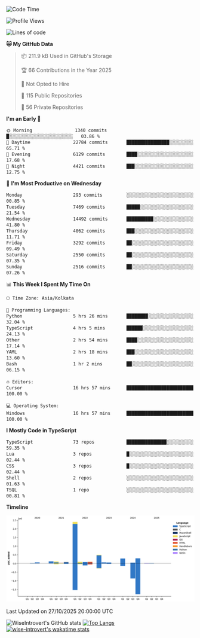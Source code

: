 <!--START_SECTION:waka-->
![Code Time](http://img.shields.io/badge/Code%20Time-4%2C419%20hrs%2039%20mins-blue)

![Profile Views](http://img.shields.io/badge/Profile%20Views-0-blue)

![Lines of code](https://img.shields.io/badge/From%20Hello%20World%20I%27ve%20Written-4.3%20million%20lines%20of%20code-blue)

**🐱 My GitHub Data** 

> 📦 211.9 kB Used in GitHub's Storage 
 > 
> 🏆 66 Contributions in the Year 2025
 > 
> 🚫 Not Opted to Hire
 > 
> 📜 115 Public Repositories 
 > 
> 🔑 56 Private Repositories 
 > 
**I'm an Early 🐤** 

```text
🌞 Morning                1340 commits        █░░░░░░░░░░░░░░░░░░░░░░░░   03.86 % 
🌆 Daytime                22784 commits       ████████████████░░░░░░░░░   65.71 % 
🌃 Evening                6129 commits        ████░░░░░░░░░░░░░░░░░░░░░   17.68 % 
🌙 Night                  4421 commits        ███░░░░░░░░░░░░░░░░░░░░░░   12.75 % 
```
📅 **I'm Most Productive on Wednesday** 

```text
Monday                   293 commits         ░░░░░░░░░░░░░░░░░░░░░░░░░   00.85 % 
Tuesday                  7469 commits        █████░░░░░░░░░░░░░░░░░░░░   21.54 % 
Wednesday                14492 commits       ██████████░░░░░░░░░░░░░░░   41.80 % 
Thursday                 4062 commits        ███░░░░░░░░░░░░░░░░░░░░░░   11.71 % 
Friday                   3292 commits        ██░░░░░░░░░░░░░░░░░░░░░░░   09.49 % 
Saturday                 2550 commits        ██░░░░░░░░░░░░░░░░░░░░░░░   07.35 % 
Sunday                   2516 commits        ██░░░░░░░░░░░░░░░░░░░░░░░   07.26 % 
```


📊 **This Week I Spent My Time On** 

```text
🕑︎ Time Zone: Asia/Kolkata

💬 Programming Languages: 
Python                   5 hrs 26 mins       ████████░░░░░░░░░░░░░░░░░   32.04 % 
TypeScript               4 hrs 5 mins        ██████░░░░░░░░░░░░░░░░░░░   24.13 % 
Other                    2 hrs 54 mins       ████░░░░░░░░░░░░░░░░░░░░░   17.14 % 
YAML                     2 hrs 18 mins       ███░░░░░░░░░░░░░░░░░░░░░░   13.60 % 
Bash                     1 hr 2 mins         ██░░░░░░░░░░░░░░░░░░░░░░░   06.15 % 

🔥 Editors: 
Cursor                   16 hrs 57 mins      █████████████████████████   100.00 % 

💻 Operating System: 
Windows                  16 hrs 57 mins      █████████████████████████   100.00 % 
```

**I Mostly Code in TypeScript** 

```text
TypeScript               73 repos            ███████████████░░░░░░░░░░   59.35 % 
Lua                      3 repos             █░░░░░░░░░░░░░░░░░░░░░░░░   02.44 % 
CSS                      3 repos             █░░░░░░░░░░░░░░░░░░░░░░░░   02.44 % 
Shell                    2 repos             ░░░░░░░░░░░░░░░░░░░░░░░░░   01.63 % 
TSQL                     1 repo              ░░░░░░░░░░░░░░░░░░░░░░░░░   00.81 % 
```



**Timeline**

![Lines of Code chart](https://raw.githubusercontent.com/wise-introvert/wise-introvert/master/assets/bar_graph.png)


 Last Updated on 27/10/2025 20:00:00 UTC
<!--END_SECTION:waka-->

![WiseIntrovert's GitHub stats](https://github-readme-stats.vercel.app/api?username=wise-introvert&count_private=true&show_icons=true)
[![Top Langs](https://github-readme-stats.vercel.app/api/top-langs/?username=wise-introvert&langs_count=10)](https://github.com/anuraghazra/github-readme-stats)
[![wise-introvert's wakatime stats](https://github-readme-stats.vercel.app/api/wakatime?username=wiseintrovert)](https://github.com/anuraghazra/github-readme-stats)
